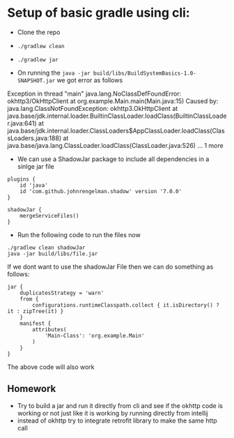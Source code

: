 # Setup of basic gradle using cli:

- Clone the repo
- `./gradlew clean`
- `./gradlew jar`

- On running the `java -jar build/libs/BuildSystemBasics-1.0-SNAPSHOT.jar` we got error as follows

Exception in thread "main" java.lang.NoClassDefFoundError: okhttp3/OkHttpClient
	at org.example.Main.main(Main.java:15)
Caused by: java.lang.ClassNotFoundException: okhttp3.OkHttpClient
	at java.base/jdk.internal.loader.BuiltinClassLoader.loadClass(BuiltinClassLoader.java:641)
	at java.base/jdk.internal.loader.ClassLoaders$AppClassLoader.loadClass(ClassLoaders.java:188)
	at java.base/java.lang.ClassLoader.loadClass(ClassLoader.java:526)
	... 1 more

- We can use a ShadowJar package to include all dependencies in a sinlge jar file

```
plugins {
    id 'java'
    id 'com.github.johnrengelman.shadow' version '7.0.0'
}

shadowJar {
    mergeServiceFiles()
}
```
- Run the following code to run the files now

```
./gradlew clean shadowJar
java -jar build/libs/file.jar
```

If we dont want to use the shadowJar File then we can do something as follows: 

```
jar {
    duplicatesStrategy = 'warn'
    from {
        configurations.runtimeClasspath.collect { it.isDirectory() ? it : zipTree(it) }
    }
    manifest {
        attributes(
            'Main-Class': 'org.example.Main'
        )
    }
}
```

The above code will also work 

## Homework

- Try to build a jar and run it directly from cli and see if the okhttp code is working or not just like it is working by running directly from intellij
- instead of okhttp try to integrate retrofit library to make the same http call

